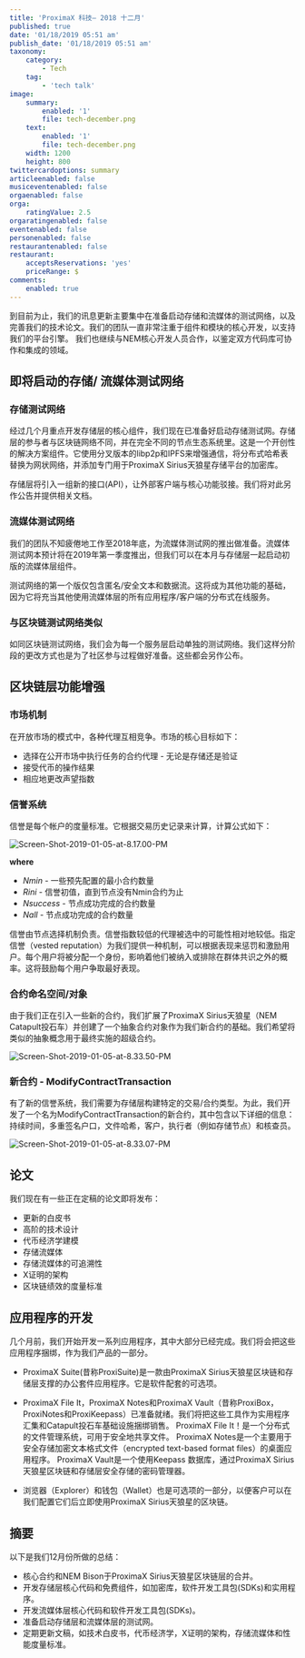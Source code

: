 ```yaml
---
title: 'ProximaX 科技– 2018 十二月'
published: true
date: '01/18/2019 05:51 am'
publish_date: '01/18/2019 05:51 am'
taxonomy:
    category:
        - Tech
    tag:
        - 'tech talk'
image:
    summary:
        enabled: '1'
        file: tech-december.png
    text:
        enabled: '1'
        file: tech-december.png
    width: 1200
    height: 800
twittercardoptions: summary
articleenabled: false
musiceventenabled: false
orgaenabled: false
orga:
    ratingValue: 2.5
orgaratingenabled: false
eventenabled: false
personenabled: false
restaurantenabled: false
restaurant:
    acceptsReservations: 'yes'
    priceRange: $
comments:
    enabled: true
---
```


到目前为止，我们的讯息更新主要集中在准备启动存储和流媒体的测试网络，以及完善我们的技术论文。我们的团队一直非常注重于组件和模块的核心开发，以支持我们的平台引擎。 我们也继续与NEM核心开发人员合作，以鉴定双方代码库可协作和集成的领域。

## 即将启动的存储/ 流媒体测试网络 

### 存储测试网络
经过几个月重点开发存储层的核心组件，我们现在已准备好启动存储测试网。存储层的参与者与区块链网络不同，并在完全不同的节点生态系统里。这是一个开创性的解决方案组件。它使用分叉版本的libp2p和IPFS来增强通信，将分布式哈希表替换为网状网络，并添加专门用于ProximaX Sirius天狼星存储平台的加密库。 

存储层将引入一组新的接口(API），让外部客户端与核心功能驳接。我们将对此另作公告并提供相关文档。

### 流媒体测试网络
我们的团队不知疲倦地工作至2018年底，为流媒体测试网的推出做准备。流媒体测试网本预计将在2019年第一季度推出，但我们可以在本月与存储层一起启动初版的流媒体层组件。 

测试网络的第一个版仅包含匿名/安全文本和数据流。这将成为其他功能的基础，因为它将充当其他使用流媒体层的所有应用程序/客户端的分布式在线服务。


### 与区块链测试网络类似 
如同区块链测试网络，我们会为每一个服务层启动单独的测试网络。我们这样分阶段的更改方式也是为了社区参与过程做好准备。这些都会另作公布。

## 区块链层功能增强

### 市场机制

在开放市场的模式中，各种代理互相竞争。市场的核心目标如下：

+ 选择在公开市场中执行任务的合约代理 - 无论是存储还是验证
+ 接受代币的操作结果
+ 相应地更改声望指数


### 信誉系统

信誉是每个帐户的度量标准。它根据交易历史记录来计算，计算公式如下：

![Screen-Shot-2019-01-05-at-8.17.00-PM](/content/images/2019/01/Screen-Shot-2019-01-05-at-8.17.00-PM.png)
 
**where**

+ *Nmin* - 一些预先配置的最小合约数量
+ *Rini* - 信誉初值，直到节点没有Nmin合约为止
+ *Nsuccess* - 节点成功完成的合约数量
+ *Nall* - 节点成功完成的合约数量

信誉由节点选择机制负责。信誉指数较低的代理被选中的可能性相对地较低。指定信誉（vested reputation）为我们提供一种机制，可以根据表现来惩罚和激励用户。每个用户将被分配一个身份，影响着他们被纳入或排除在群体共识之外的概率。这将鼓励每个用户争取最好表现。

### 合约命名空间/对象

由于我们正在引入一些新的合约，我们扩展了ProximaX Sirius天狼星（NEM Catapult投石车）并创建了一个抽象合约对象作为我们新合约的基础。我们希望将类似的抽象概念用于最终实施的超级合约。


![Screen-Shot-2019-01-05-at-8.33.50-PM](/content/images/2019/01/Screen-Shot-2019-01-05-at-8.33.50-PM.png)

### 新合约 -  ModifyContractTransaction
有了新的信誉系统，我们需要为存储层构建特定的交易/合约类型。为此，我们开发了一个名为ModifyContractTransaction的新合约，其中包含以下详细的信息：持续时间，多重签名户口，文件哈希，客户，执行者（例如存储节点）和核查员。

![Screen-Shot-2019-01-05-at-8.33.07-PM](/content/images/2019/01/Screen-Shot-2019-01-05-at-8.33.07-PM.png)

## 论文
我们现在有一些正在定稿的论文即将发布：

+ 更新的白皮书
+ 高阶的技术设计
+ 代币经济学建模
+ 存储流媒体
+ 存储流媒体的可追溯性
+ X证明的架构
+ 区块链绩效的度量标准

## 应用程序的开发
几个月前，我们开始开发一系列应用程序，其中大部分已经完成。我们将会把这些应用程序捆绑，作为我们产品的一部分。

+ ProximaX Suite(昔称ProxiSuite)是一款由ProximaX Sirius天狼星区块链和存储层支撑的办公套件应用程序。它是软件配套的可选项。  

+ ProximaX File It，ProximaX Notes和ProximaX Vault（昔称ProxiBox，ProxiNotes和ProxiKeepass）已准备就绪。我们将把这些工具作为实用程序汇集和Catapult投石车基础设施捆绑销售。
ProximaX File It！是一个分布式的文件管理系统，可用于安全地共享文件。 ProximaX Notes是一个主要用于安全存储加密文本格式文件（encrypted text-based format files）的桌面应用程序。 ProximaX Vault是一个使用Keepass 数据库，通过ProximaX Sirius天狼星区块链和存储层安全存储的密码管理器。

+ 浏览器（Explorer）和钱包（Wallet）也是可选项的一部分，以便客户可以在我们配置它们后立即使用ProximaX Sirius天狼星的区块链。

## 摘要
以下是我们12月份所做的总结：

+ 核心合约和NEM Bison于ProximaX Sirius天狼星区块链层的合并。
+ 开发存储层核心代码和免费组件，如加密库，软件开发工具包(SDKs)和实用程序。
+ 开发流媒体层核心代码和软件开发工具包(SDKs)。
+ 准备启动存储层和流媒体层的测试网。
+ 定期更新文稿，如技术白皮书，代币经济学，X证明的架构，存储流媒体和性能度量标准。
